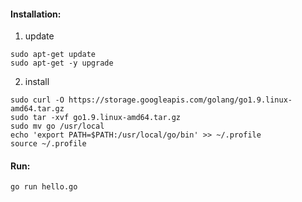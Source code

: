 #### Installation:
1. update
```
sudo apt-get update
sudo apt-get -y upgrade
```
2. install
```
sudo curl -O https://storage.googleapis.com/golang/go1.9.linux-amd64.tar.gz
sudo tar -xvf go1.9.linux-amd64.tar.gz
sudo mv go /usr/local
echo 'export PATH=$PATH:/usr/local/go/bin' >> ~/.profile
source ~/.profile
```

#### Run:

`go run hello.go`

